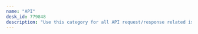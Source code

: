 ```yaml
---
name: "API"
desk_id: 779848
description: "Use this category for all API request/response related issues"
---
```

